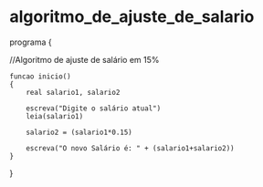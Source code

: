 # algoritmo_de_ajuste_de_salario
programa
{

//Algoritmo de ajuste de salário em 15%

	
	funcao inicio()
	{
		real salario1, salario2

		escreva("Digite o salário atual")
		leia(salario1)

		salario2 = (salario1*0.15)

		escreva("O novo Salário é: " + (salario1+salario2))
	}
}
